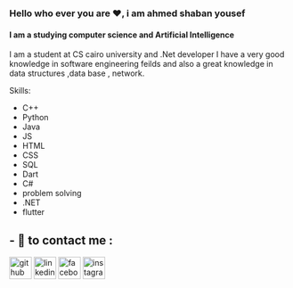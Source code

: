 ### Hello who ever you are ❤, i am ahmed shaban yousef
#### I am a studying computer science and Artificial Intelligence  
I am a student at CS cairo university and .Net developer 
I have a very good knowledge in software engineering feilds and also a great knowledge in data structures ,data base , network.


Skills: 
* C++
* Python
* Java
* JS
* HTML
* CSS
* SQL
* Dart
* C#
* problem solving
* .NET
* flutter

## - 🔭 to contact me : 

[<img src='https://cdn.jsdelivr.net/npm/simple-icons@3.0.1/icons/github.svg' alt='github' height='40'>](https://github.com/sh3boo)  [<img src='https://cdn.jsdelivr.net/npm/simple-icons@3.0.1/icons/linkedin.svg' alt='linkedin' height='40'>](https://www.linkedin.com/in/ahmed-shaban-8402b2246/)  [<img src='https://cdn.jsdelivr.net/npm/simple-icons@3.0.1/icons/facebook.svg' alt='facebook' height='40'>](https://www.facebook.com/ahmed.shaban.7564?mibextid=LQQJ4d)  [<img src='https://cdn.jsdelivr.net/npm/simple-icons@3.0.1/icons/instagram.svg' alt='instagram' height='40'>](https://www.instagram.com/ahmed_shapan0?igshid=MmIzYWVlNDQ5Yg==/)  



